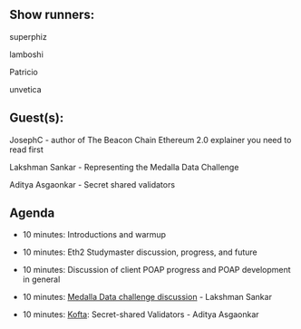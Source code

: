 ## Show runners:

superphiz

lamboshi

Patricio 

unvetica


## Guest(s):

JosephC - author of The Beacon Chain Ethereum 2.0 explainer you need to read first

Lakshman Sankar - Representing the Medalla Data Challenge

Aditya Asgaonkar - Secret shared validators


## Agenda

* 10 minutes: Introductions and warmup 

* 10 minutes: Eth2 Studymaster discussion, progress, and future

* 10 minutes: Discussion of client POAP progress and POAP development in general

* 10 minutes: [Medalla Data challenge discussion](https://ethereum.org/en/eth2/get-involved/medalla-data-challenge/) - Lakshman Sankar

* 10 minutes: [Kofta](https://github.com/adiasg/kofta): Secret-shared Validators - Aditya Asgaonkar
